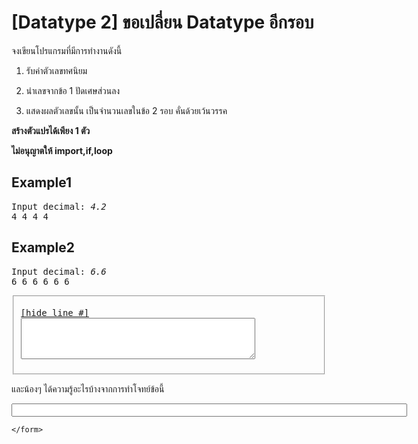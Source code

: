 <div id="current" aria-labelledby="ui-id-17" role="tabpanel" class="ui-tabs-panel ui-corner-bottom ui-widget-content" aria-hidden="false">
    <form method="post" action="/elab/lab/submit/1023/11538/18999/" enctype="multipart/form-data" autocomplete="off">
      <div id="assignment-body">
        <input type="hidden" name="csrfmiddlewaretoken" value="KexNpDn3blQl3kW2BVeYSahMtk6GFQwJ9QVUQABmrYiabYHtr3z1Ww6Mv27MnVMj">
        <h1>[Datatype 2] ขอเปลี่ยน Datatype อีกรอบ</h1><p>จงเขียนโปรแกรมที่มีการทำงานดังนี้</p><ol><li><p>รับค่าตัวเลขทศนิยม </p></li><li><p>นำเลขจากข้อ 1 ปัดเศษส่วนลง</p></li><li><p>แสดงผลตัวเลขนั้น เป็นจำนวนเลขในข้อ 2 รอบ คั่นด้วยเว้นวรรค</p></li></ol><p><strong>สร้างตัวแปรได้เพียง 1 ตัว</strong></p><p><strong>ไม่อนุญาตให้ import,if,loop</strong></p><h2>Example1</h2><p></p><pre class="output">Input decimal: <em>4.2</em>
4 4 4 4 
</pre><p></p><h2>Example2</h2><p></p><pre class="output">Input decimal: <em>6.6</em>
6 6 6 6 6 6 
</pre><p></p><p></p><fieldset><pre><div class="code-menu"><a href="#" class="lineno-toggle">[hide line #]</a></div><code class="source"><textarea class="codeblank" cols="44" name="b1" rows="4" wrap="off" autocomplete="off"></textarea></code></pre></fieldset><p></p><p>และน้องๆ ได้ความรู้อะไรบ้างจากการทำโจทย์ข้อนี้</p><p><input class="textblank" name="b2" size="76" type="text" value=""></p> 
      </div>
      
      
    </form>
  </div>